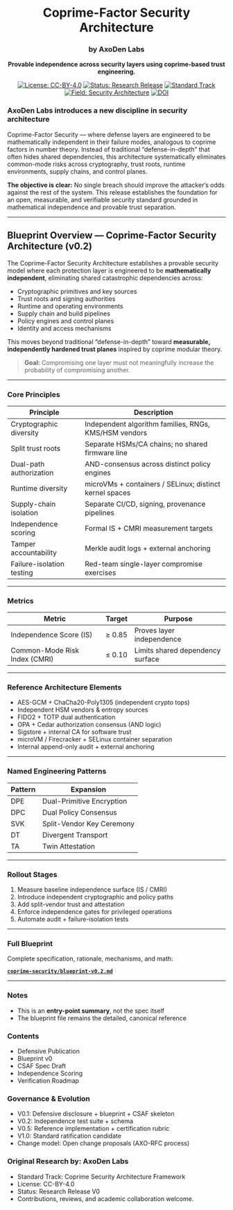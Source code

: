 <div align="center">

# Coprime-Factor Security Architecture  
### by AxoDen Labs

**Provable independence across security layers using coprime-based trust engineering.**

[![License: CC-BY-4.0](https://img.shields.io/badge/license-CC--BY--4.0-blue)]()
[![Status: Research Release](https://img.shields.io/badge/status-Research%20V0-yellow)]()
[![Standard Track](https://img.shields.io/badge/track-Open%20Standard-6f42c1)]()
[![Field: Security Architecture](https://img.shields.io/badge/domain-Cybersecurity-green)]()
[![DOI](https://zenodo.org/badge/DOI/10.5281/zenodo.17500487.svg)](https://doi.org/10.5281/zenodo.17500487)
<div align="left">



### AxoDen Labs introduces a new discipline in security architecture
Coprime-Factor Security — where defense layers are engineered to be mathematically independent in their failure modes, analogous to coprime factors in number theory.
Instead of traditional “defense-in-depth” that often hides shared dependencies, this architecture systematically eliminates common-mode risks across cryptography, trust roots, runtime environments, supply chains, and control planes.

**The objective is clear:**
No single breach should improve the attacker’s odds against the rest of the system.
This release establishes the foundation for an open, measurable, and verifiable security standard grounded in mathematical independence and provable trust separation.

---

## Blueprint Overview — Coprime-Factor Security Architecture (v0.2)

The Coprime-Factor Security Architecture establishes a provable security model where each protection layer is engineered to be **mathematically independent**, eliminating shared catastrophic dependencies across:

* Cryptographic primitives and key sources
* Trust roots and signing authorities
* Runtime and operating environments
* Supply chain and build pipelines
* Policy engines and control planes
* Identity and access mechanisms

This moves beyond traditional “defense-in-depth” toward **measurable, independently hardened trust planes** inspired by coprime modular theory.

> **Goal:** Compromising one layer must not meaningfully increase the probability of compromising another.

---

### Core Principles

| Principle                 | Description                                             |
| ------------------------- | ------------------------------------------------------- |
| Cryptographic diversity   | Independent algorithm families, RNGs, KMS/HSM vendors   |
| Split trust roots         | Separate HSMs/CA chains; no shared firmware line        |
| Dual-path authorization   | AND-consensus across distinct policy engines            |
| Runtime diversity         | microVMs + containers / SELinux; distinct kernel spaces |
| Supply-chain isolation    | Separate CI/CD, signing, provenance pipelines           |
| Independence scoring      | Formal IS + CMRI measurement targets                    |
| Tamper accountability     | Merkle audit logs + external anchoring                  |
| Failure-isolation testing | Red-team single-layer compromise exercises              |

---

### Metrics

| Metric                        | Target | Purpose                          |
| ----------------------------- | ------ | -------------------------------- |
| Independence Score (IS)       | ≥ 0.85 | Proves layer independence        |
| Common-Mode Risk Index (CMRI) | ≤ 0.10 | Limits shared dependency surface |

---

### Reference Architecture Elements

* AES-GCM + ChaCha20-Poly1305 (independent crypto tops)
* Independent HSM vendors & entropy sources
* FIDO2 + TOTP dual authentication
* OPA + Cedar authorization consensus (AND logic)
* Sigstore + internal CA for software trust
* microVM / Firecracker + SELinux container separation
* Internal append-only audit + external anchoring

---

### Named Engineering Patterns

| Pattern | Expansion                 |
| ------- | ------------------------- |
| DPE     | Dual-Primitive Encryption |
| DPC     | Dual Policy Consensus     |
| SVK     | Split-Vendor Key Ceremony |
| DT      | Divergent Transport       |
| TA      | Twin Attestation          |

---

### Rollout Stages

1. Measure baseline independence surface (IS / CMRI)
2. Introduce independent cryptographic and policy paths
3. Add split-vendor trust and attestation
4. Enforce independence gates for privileged operations
5. Automate audit + failure-isolation tests

---

### Full Blueprint

Complete specification, rationale, mechanisms, and math:

**[`coprime-security/blueprint-v0.2.md`](./coprime-security/blueprint-v0.2.md)**

---

### Notes

* This is an **entry-point summary**, not the spec itself
* The blueprint file remains the detailed, canonical reference

### Contents
- Defensive Publication  
- Blueprint v0  
- CSAF Spec Draft  
- Independence Scoring  
- Verification Roadmap

### Governance & Evolution
- V0.1: Defensive disclosure + blueprint + CSAF skeleton
- V0.2: Independence test suite + schema
- V0.5: Reference implementation + certification rubric
- V1.0: Standard ratification candidate
- Change model: Open change proposals (AXO-RFC process)

### Original Research by: AxoDen Labs
- Standard Track: Coprime Security Architecture Framework
- License: CC-BY-4.0
- Status: Research Release V0
- Contributions, reviews, and academic collaboration welcome.
